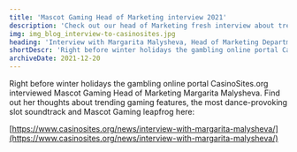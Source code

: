 ```yaml
---
title: 'Mascot Gaming Head of Marketing interview 2021'
description: 'Check out our head of Marketing fresh interview about trending features, best soundtrack and more.'
img: img_blog_interview-to-casinosites.jpg
heading: 'Interview with Margarita Malysheva, Head of Marketing Department at Mascot Gaming'
shortDescr: 'Right before winter holidays the gambling online portal CasinoSites.org interviewed Mascot Gaming Head of Marketing Margarita Malysheva. Find out her thoughts about trending gaming features, the most dance&ndash;provoking slot soundtrack and Mascot Gaming leapfrog here.'
archiveDate: 2021-12-20
---
```

Right before winter holidays the gambling online portal CasinoSites.org interviewed Mascot Gaming Head of Marketing Margarita Malysheva. Find out her thoughts about trending gaming features, the most dance-provoking slot soundtrack and Mascot Gaming leapfrog here:

[https://www.casinosites.org/news/interview-with-margarita-malysheva/](https://www.casinosites.org/news/interview-with-margarita-malysheva/)
